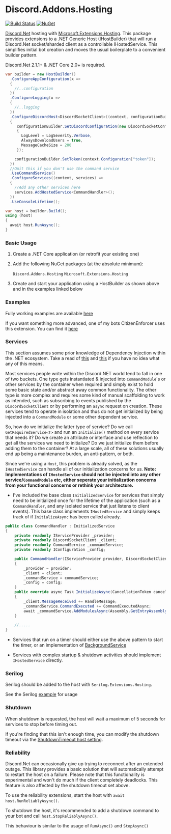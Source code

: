 # Discord.Addons.Hosting 
[![Build Status](https://dev.azure.com/GithubHawxy/Discord.Addons.Hosting/_apis/build/status/Hawxy.Discord.Addons.Hosting)](https://dev.azure.com/GithubHawxy/Discord.Addons.Hosting/_build/latest?definitionId=2)
[![NuGet](https://img.shields.io/nuget/v/Discord.Addons.Hosting.svg?style=flat-square)](https://www.nuget.org/packages/Discord.Addons.Hosting)

[Discord.Net](https://github.com/RogueException/Discord.Net) hosting with [Microsoft.Extensions.Hosting](https://docs.microsoft.com/en-us/aspnet/core/fundamentals/host/generic-host). 
This package provides extensions to a .NET Generic Host (IHostBuilder) that will run a Discord.Net socket/sharded client as a controllable IHostedService. This simplifies initial bot creation and moves the usual boilerplate to a convenient builder pattern.

Discord.Net 2.1.1+ & .NET Core 2.0+ is required.

```csharp
var builder = new HostBuilder()               
  .ConfigureAppConfiguration(x =>
  {
    //..configuration
  })
  .ConfigureLogging(x =>
  {
    //..logging
  })
  .ConfigureDiscordHost<DiscordSocketClient>((context, configurationBuilder) =>
  {
     configurationBuilder.SetDiscordConfiguration(new DiscordSocketConfig
     {
       LogLevel = LogSeverity.Verbose,
       AlwaysDownloadUsers = true,
       MessageCacheSize = 200
     });

    configurationBuilder.SetToken(context.Configuration["token"]);
  })
  //Omit this if you don't use the command service
  .UseCommandService()
  .ConfigureServices((context, services) =>
  {
    //Add any other services here
    services.AddHostedService<CommandHandler>();
  })
  .UseConsoleLifetime();

var host = builder.Build();
using (host)
{
  await host.RunAsync();
}
```

### Basic Usage

1. Create a .NET Core application (or retrofit your existing one)
2. Add the following NuGet packages (at the absolute minimum):

   ```Discord.Addons.Hosting```
   ```Microsoft.Extensions.Hosting```
   
3. Create and start your application using a HostBuilder as shown above and in the examples linked below

### Examples

Fully working examples are available [here](https://github.com/Hawxy/Discord.Addons.Hosting/tree/master/Samples)

If you want something more advanced, one of my bots CitizenEnforcer uses this extension. You can find it [here](https://github.com/Hawxy/CitizenEnforcer)

### Services

This section assumes some prior knowledge of Dependency Injection within the .NET ecosystem. Take a read of [this](https://docs.microsoft.com/en-us/aspnet/core/fundamentals/dependency-injection) and [this](https://discord.foxbot.me/stable/guides/commands/dependency-injection.html) if you have no idea what any of this means.

Most services people write within the Discord.NET world tend to fall in one of two buckets. One type gets instantiated & injected into `CommandModule`'s or other services by the container when required and simply exist to hold some basic state and/or abstract away common functionality. The other type is more complex and requires some kind of manual scaffolding to work as intended, such as subscribing to events published by the `DiscordSocketClient` or by performing an `async` request on creation. These services tend to operate in isolation and thus do not get initialized by being injected into a `CommandModule` or some other dependent service.

So, how do we initialize the latter type of service? Do we call `GetRequiredService<T>` and run an `Initialize()` method on every service that needs it? Do we create an attribute or interface and use reflection to get all the services we need to initialize? Do we just initialize them before adding them to the container? At a large scale, all of these solutions usually end up being a maintenance burden, an anti-pattern, or both.

Since we're using a `Host`, this problem is already solved, as the `IHostedService` can handle all of our initialization concerns for us. **Note: Implementations of `IHostedService` should not be injected into any other service/`CommandModule` etc, either seperate your initialization concerns from your functional concerns or rethink your architecture.**

- I've included the base class `InitializedService` for services that simply need to be initialized once for the lifetime of the application (such as a `CommandHandler`, and any isolated service that just listens to client events). This base class implements `IHostedService` and simply keeps track of if `InitializeAsync` has been called already. 

```csharp
public class CommandHandler : InitializedService
{
    private readonly IServiceProvider _provider;
    private readonly DiscordSocketClient _client;
    private readonly CommandService _commandService;
    private readonly IConfiguration _config;

    public CommandHandler(IServiceProvider provider, DiscordSocketClient client, CommandService commandService, IConfiguration config)
    {
        _provider = provider;
        _client = client;
        _commandService = commandService;
        _config = config;
    }
    public override async Task InitializeAsync(CancellationToken cancellationToken)
    {
        _client.MessageReceived += HandleMessage;
        _commandService.CommandExecuted += CommandExecutedAsync;
        await _commandService.AddModulesAsync(Assembly.GetEntryAssembly(), _provider);
    }
        
    //.....
}
 ````

- Services that run on a timer should either use the above pattern to start the timer, or an implementation of [BackgroundService](https://docs.microsoft.com/en-us/dotnet/architecture/microservices/multi-container-microservice-net-applications/background-tasks-with-ihostedservice)

- Services with complex startup & shutdown activities should implement `IHostedService` directly.

### Serilog

Serilog should be added to the host with ```Serilog.Extensions.Hosting```. 

See the Serilog [example](https://github.com/Hawxy/Discord.Addons.Hosting/tree/master/Samples/SampleBotSerilog) for usage

### Shutdown

When shutdown is requested, the host will wait a maximum of 5 seconds for services to stop before timing out.

If you're finding that this isn't enough time, you can modify the shutdown timeout via the [ShutdownTimeout host setting](https://docs.microsoft.com/en-us/aspnet/core/fundamentals/host/generic-host?view=aspnetcore-3.0#shutdowntimeout).

### Reliability 

Discord.Net can occasionally give up trying to reconnect after an extended outage. This library provides a basic solution that will automatically attempt to restart the host on a failure. Please note that this functionality is experimental and won't do much if the client completely deadlocks. This feature is also affected by the shutdown timeout set above.

To use the reliability extensions, start the host with ```await host.RunReliablyAsync()```.

To shutdown the host, it's recommended to add a shutdown command to your bot and call ```host.StopReliablyAsync()```.

This behaviour is similar to the usage of ```RunAsync()``` and ```StopAsync()```

